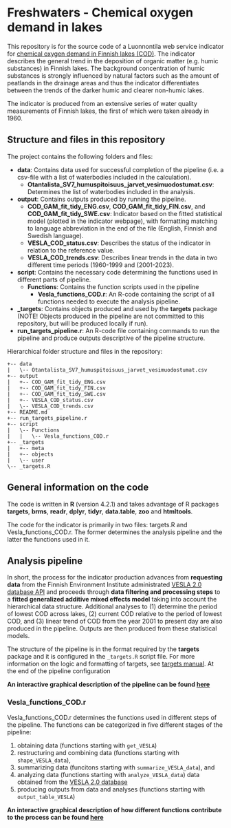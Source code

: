 # Freshwaters - Chemical oxygen demand in lakes
This repository is for the source code of a Luonnontila web service indicator for [chemical oxygen demand in Finnish lakes (COD)](https://luonnontila.fi/indikaattorit-elinymparistoittain/sisavedet/kemiallinen-hapenkuluts/). The indicator describes the general trend in the deposition of organic matter (e.g. humic substances) in Finnish lakes. The background concentration of humic substances is strongly influenced by natural factors such as the amount of peatlands in the drainage areas and thus the indicator differentiates between the trends of the darker humic and clearer non-humic lakes.

The indicator is produced from an extensive series of water quality measurements of Finnish lakes, the first of which were taken already in 1960.

## Structure and files in this repository

The project contains the following folders and files:

- **data**: Contains data used for successful completion of the pipeline (i.e. a csv-file with a list of waterbodies included in the calculation).
  - **Otantalista_SV7_humuspitoisuus_jarvet_vesimuodostumat.csv**: Determines the list of waterbodies included in the analysis.
- **output**: Contains outputs produced by running the pipeline.
  - **COD_GAM_fit_tidy_ENG.csv**, **COD_GAM_fit_tidy_FIN.csv**, and **COD_GAM_fit_tidy_SWE.csv**: Indicator based on the fitted statistical model (plotted in the indicator webpage), with formatting matching to language abbreviation in the end of the file (English, Finnish and Swedish language).
  - **VESLA_COD_status.csv**: Describes the status of the indicator in relation to the reference value.
  - **VESLA_COD_trends.csv**: Describes linear trends in the data in two different time periods (1960-1999 and (2001-2023).
- **script**: Contains the necessary code determining the functions used in different parts of pipeline.
  - **Functions**: Contains the function scripts used in the pipeline
    - **Vesla_functions_COD.r**: An R-code containing the script of all functions needed to execute the analysis pipeline.
- **_targets**: Contains objects produced and used by the **targets** package (NOTE! Objects produced in the pipeline are not committed to this repository, but will be produced locally if run).
- **run_targets_pipeline.r**: An R-code file containing commands to run the pipeline and produce outputs descriptive of the pipeline structure.

Hierarchical folder structure and files in the repository:
```
+-- data
|   \-- Otantalista_SV7_humuspitoisuus_jarvet_vesimuodostumat.csv
+-- output
|   +-- COD_GAM_fit_tidy_ENG.csv
|   +-- COD_GAM_fit_tidy_FIN.csv
|   +-- COD_GAM_fit_tidy_SWE.csv
|   +-- VESLA_COD_status.csv
|   \-- VESLA_COD_trends.csv
+-- README.md
+-- run_targets_pipeline.r
+-- script
|   \-- Functions
|   |   \-- Vesla_functions_COD.r
+-- _targets
|   +-- meta
|   +-- objects
|   \-- user
\-- _targets.R
```
## General information on the code

The code is written in **R** (version 4.2.1) and takes advantage of R packages **targets**, **brms**, **readr**, **dplyr**, **tidyr**, **data.table**, **zoo** and **htmltools**.

The code for the indicator is primarily in two files: targets.R and Vesla_functions_COD.r. The former determines the analysis pipeline and the latter the functions used in it.

## Analysis pipeline 

In short, the process for the indicator production advances from **requesting data** from the Finnish Environment Institute administrated [VESLA 2.0 database API](https://rajapinnat.ymparisto.fi/api/vesla/2.0/) and proceeds through **data filtering and processing steps** to a **fitted generalized additive mixed effects model** taking into account the hierarchical data structure. Additional analyses to (1) determine the period of lowest COD across lakes, (2) current COD relative to the period of lowest COD, and (3) linear trend of COD from the year 2001 to present day are also produced in the pipeline. Outputs are then produced from these statistical models.

The structure of the pipeline is in the format required by the **targets** package and it is configured in the `_targets.R` script file. For more information on the logic and formatting of targets, see [targets manual](https://books.ropensci.org/targets/). At the end of the pipeline configuration 

**An interactive graphical description of the pipeline can be found [here](test_process.html)**

### Vesla_functions_COD.r
Vesla_functions_COD.r determines the functions used in different steps of the pipeline. The functions can be categorized in five different stages of the pipeline:  
1. obtaining data (functions starting with `get_VESLA`)
2. restructuring and combining data (functions starting with `shape_VESLA_data`),
3. summarizing data (funcitons starting with `summarize_VESLA_data`), and
4. analyzing data (functions starting with `analyze_VESLA_data`) data obtained from the [VESLA 2.0 database](https://rajapinnat.ymparisto.fi/api/vesla/2.0/)
5. producing outputs from data and analyses (functions starting with `output_table_VESLA`)

**An interactive graphical description of how different functions contribute to the process can be found [here](test_process.html)**
